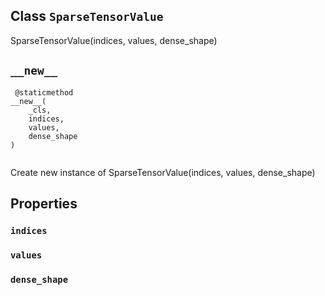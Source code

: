 

## Class  `SparseTensorValue` 
SparseTensorValue(indices, values, dense_shape)

##  `__new__` 


```
 @staticmethod
__new__(
    _cls,
    indices,
    values,
    dense_shape
)
 
```

Create new instance of SparseTensorValue(indices, values, dense_shape)

## Properties


###  `indices` 


###  `values` 


###  `dense_shape` 
